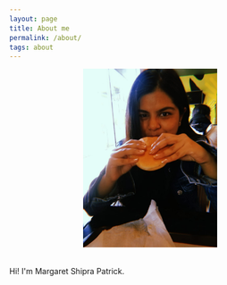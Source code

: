 ```yaml
---
layout: page
title: About me
permalink: /about/
tags: about
---
```

<p align="center">
<img src="/images/shipra.jpeg" width="240" height = "320"/>
</p>
<br />
Hi! I'm Margaret Shipra Patrick. 
<br />
<br />
